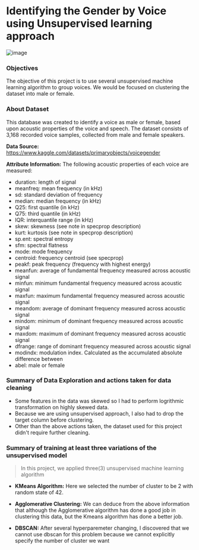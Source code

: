# **Identifying the Gender by Voice using Unsupervised learning approach**

![image](https://user-images.githubusercontent.com/96771321/188281821-76c88f8d-0cb4-4a8b-92b2-dcc5fb28ba13.png)

### **Objectives**
The objective of this project is to use several unsupervised machine learning algorithm to group voices. We would be focused on clustering the dataset into male or female.

### **About Dataset**
This database was created to identify a voice as male or female, based upon acoustic properties of the voice and speech. The dataset consists of 3,168 recorded voice samples, collected from male and female speakers.

**Data Source:** https://www.kaggle.com/datasets/primaryobjects/voicegender

**Attribute Information:**
The following acoustic properties of each voice are measured:
- duration: length of signal
- meanfreq: mean frequency (in kHz)
- sd: standard deviation of frequency
- median: median frequency (in kHz)
- Q25: first quantile (in kHz)
- Q75: third quantile (in kHz)
- IQR: interquantile range (in kHz)
- skew: skewness (see note in specprop description)
- kurt: kurtosis (see note in specprop description)
- sp.ent: spectral entropy
- sfm: spectral flatness
- mode: mode frequency
- centroid: frequency centroid (see specprop)
- peakf: peak frequency (frequency with highest energy)
- meanfun: average of fundamental frequency measured across acoustic signal
- minfun: minimum fundamental frequency measured across acoustic signal
- maxfun: maximum fundamental frequency measured across acoustic signal
- meandom: average of dominant frequency measured across acoustic signal
- mindom: minimum of dominant frequency measured across acoustic signal
- maxdom: maximum of dominant frequency measured across acoustic signal
- dfrange: range of dominant frequency measured across acoustic signal
- modindx: modulation index. Calculated as the accumulated absolute difference between
- abel: male or female

### **Summary of Data Exploration and actions taken for data cleaning**
- Some features in the data was skewed so I had to perform logrithmic transformation on highly skewed data.
- Because we are using unsupervised approach, I also had to drop the target column before clustering.
- Other than the above actions taken, the dataset used for this project didn't require further cleaning.

### **Summary of training at least three variations of the unsupervised model**
> In this project, we applied three(3) unsupervised machine learning algorithm
- **KMeans Algorithm:** Here we selected the number of cluster to be 2 with random state of 42.

- **Agglomerative Clustering:** We can deduce from the above information that although the Agglomerative algorithm has done a good job in clustering this data, but the Kmeans algorithm has done a better job.

- **DBSCAN:** After several hyperparemeter changing, I discovered that we cannot use dbscan for this problem because we cannot explicitly specify the number of cluster we want
